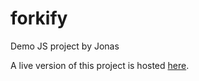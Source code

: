 # forkify
Demo JS project by Jonas

A live version of this project is hosted [here](https://forkify-irfanabduhu.netlify.app/).
